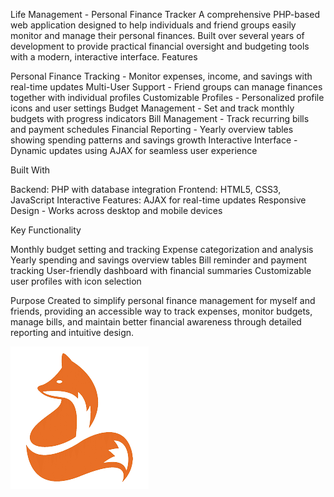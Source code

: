 
Life Management - Personal Finance Tracker
A comprehensive PHP-based web application designed to help individuals and friend groups easily monitor and manage their personal finances. Built over several years of development to provide practical financial oversight and budgeting tools with a modern, interactive interface.
Features

Personal Finance Tracking - Monitor expenses, income, and savings with real-time updates
Multi-User Support - Friend groups can manage finances together with individual profiles
Customizable Profiles - Personalized profile icons and user settings
Budget Management - Set and track monthly budgets with progress indicators
Bill Management - Track recurring bills and payment schedules
Financial Reporting - Yearly overview tables showing spending patterns and savings growth
Interactive Interface - Dynamic updates using AJAX for seamless user experience

Built With

Backend: PHP with database integration
Frontend: HTML5, CSS3, JavaScript
Interactive Features: AJAX for real-time updates
Responsive Design - Works across desktop and mobile devices

Key Functionality

Monthly budget setting and tracking
Expense categorization and analysis
Yearly spending and savings overview tables
Bill reminder and payment tracking
User-friendly dashboard with financial summaries
Customizable user profiles with icon selection

Purpose
Created to simplify personal finance management for myself and friends, providing an accessible way to track expenses, monitor budgets, manage bills, and maintain better financial awareness through detailed reporting and intuitive design.

![Project Icon](https://github.com/nmerck1/Life_Management/blob/main/fox.png)
